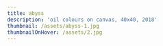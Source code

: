 ```yaml
---
title: abyss
description: 'oil colours on canvas, 40x40, 2018'
thumbnail: /assets/abyss-1.jpg
thumbnailOnHover: /assets/2.jpg
---
```


